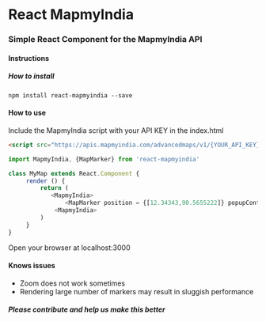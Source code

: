 # React MapmyIndia

### Simple React Component for the MapmyIndia API

#### Instructions

##### How to install
`npm install react-mapmyindia --save`

#### How to use 

Include the MapmyIndia script with your API KEY in the index.html
```html
<script src="https://apis.mapmyindia.com/advancedmaps/v1/{YOUR_API_KEY}/map_load?v=0.1"}></script>

```
```javascript
import MapmyIndia, {MapMarker} from 'react-mapmyindia'

class MyMap extends React.Component {
	 render () {
		 return (
		 	<MapmyIndia>
			 	<MapMarker position = {[12.34343,90.5655222]} popupContent = {"My-place"} />
			 <MapmyIndia>
		 )
	 }
}
```

Open your browser at localhost:3000


#### Knows issues

- Zoom does not work sometimes
- Rendering large number of markers may result in sluggish performance

##### Please contribute and help us make this better

